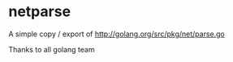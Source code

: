 # netparse

A simple copy / export of http://golang.org/src/pkg/net/parse.go

Thanks to all golang team
